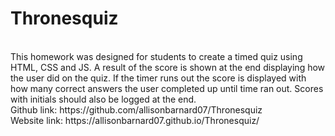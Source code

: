 # Thronesquiz
<br>
This homework was designed for students to create a timed quiz using HTML, CSS and JS. A result of the score is shown at the end displaying how the user did on the quiz. If the timer runs out the score is displayed with how many correct answers the user completed up until time ran out. Scores with initials should also be logged at the end. 
<br>
Github link: https://github.com/allisonbarnard07/Thronesquiz
<br>
Website link: https://allisonbarnard07.github.io/Thronesquiz/
